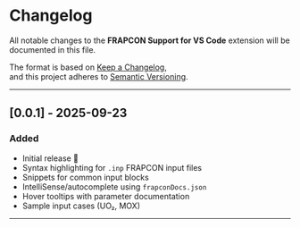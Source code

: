 # Changelog

All notable changes to the **FRAPCON Support for VS Code** extension will be documented in this file.

The format is based on [Keep a Changelog](https://keepachangelog.com/en/1.0.0/),  
and this project adheres to [Semantic Versioning](https://semver.org/spec/v2.0.0.html).

---

## [0.0.1] - 2025-09-23
### Added
- Initial release 🎉
- Syntax highlighting for `.inp` FRAPCON input files
- Snippets for common input blocks
- IntelliSense/autocomplete using `frapconDocs.json`
- Hover tooltips with parameter documentation
- Sample input cases (UO₂, MOX)

---

